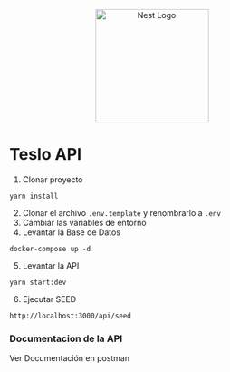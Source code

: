 <p align="center">
  <a href="http://nestjs.com/" target="blank"><img src="https://nestjs.com/img/logo-small.svg" width="200" alt="Nest Logo" /></a>
</p>

# Teslo API

1. Clonar proyecto
```
yarn install
```
2. Clonar el archivo ```.env.template``` y renombrarlo a ```.env```
3. Cambiar las variables de entorno
4. Levantar la Base de Datos
```
docker-compose up -d
```
5. Levantar la API
```
yarn start:dev
```
6. Ejecutar SEED
```
http://localhost:3000/api/seed
```




### Documentacion de la API
<a hrfe="https://documenter.getpostman.com/view/7908350/2s8YekQa53#afde3e56-c682-4fc3-b19f-10ed95e4d07d" target="__blank">Ver Documentación en postman</a>